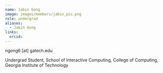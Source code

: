 ```yaml
---
name: Jabin Gong
image: images/members/jabin_pic.png
role: undergrad
aliases:
  - Jabin Gong
links:
  orcid: 
---
```


ngong6 [at] gatech.edu

Undergrad Student, School of Interactive Computing, College of Computing, Georgia Institute of Technology